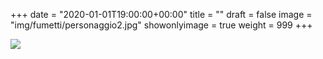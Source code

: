 +++
date = "2020-01-01T19:00:00+00:00"
title = ""
draft = false
image = "img/fumetti/personaggio2.jpg"
showonlyimage = true
weight = 999
+++

<!--more-->
![](/img/fumetti/personaggio2.jpg)
